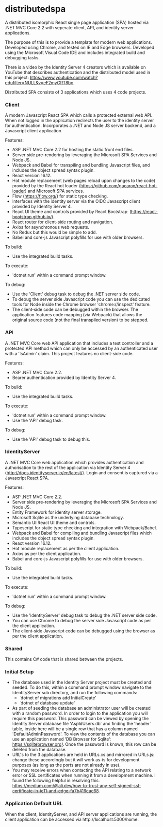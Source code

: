 # distributedspa
A distributed isomorphic React single page application (SPA) hosted via .NET MVC Core 2.2 with seperate client, API, and identity server applications.

The purpose of this is to provide a template for modern web applications. Developed using Chrome, and tested on IE and Edge browsers. Developed using the Microsoft Visual Code IDE and includes integrated build and debugging tasks.

There is a video by the Identity Server 4 creators which is available on YouTube that describes authentication and the distributed model used in this project: https://www.youtube.com/watch?edufilter=NULL&v=eF2myGRT8bo.

Distributed SPA consists of 3 applications which uses 4 code projects.

### Client
A modern Javascript React SPA which calls a protected external web API. When not logged in the application redirects the user to the identity server for authentication. Incorporates a .NET and Node JS server backend, and a Javascript client application.
  
Features:
  - ASP .NET MVC Core 2.2 for hosting the static front end files.
  - Server side pre-rendering by leveraging the Microsoft SPA Services and Node JS.
  - Webpack and Babel for transpiling and bundling Javascript files, and includes the object spread syntax plugin.
  - React version 16.12.
  - Hot module replacement (web pages reload upon changes to the code) provided by the React hot loader (https://github.com/gaearon/react-hot-loader) and Microsoft SPA services.
  - Flow (https://flow.org/) for static type checking.
  - Interfaces with the identity server via the OIDC Javascript client provided by Identity Server 4.
  - React UI theme and controls provided by React Bootstrap: (https://react-bootstrap.github.io/).
  - React router for client-side routing and navigation.
  - Axios for asynchronous web requests.
  - No Redux but this would be simple to add.
  - Babel and core-js Javascript polyfills for use with older browsers.

To build:
  - Use the integrated build tasks.

To execute:
  - 'dotnet run' within a command prompt window.
  
To debug:
  - Use the 'Client' debug task to debug the .NET server side code.
  - To debug the server side Javascript code you can use the dedicated tools for Node inside the Chrome browser 'chrome://inspect' feature.
  - The client-side code can be debugged within the browser. The application features code mapping (via Webpack) that allows the original source code (not the final transpiled version) to be stepped.


### API
A .NET MVC Core web API application that includes a test controller and a protected API method which can only be accessed by an authenticated user with a 'IsAdmin' claim. This project features no client-side code.

Features:
  - ASP .NET MVC Core 2.2.
  - Bearer authentication provided by Identity Server 4.
  
To build:
  - Use the integrated build tasks.
  
To execute:
  - 'dotnet run' within a command prompt window.
  - Use the 'API' debug task.
  
To debug:
  - Use the 'API' debug task to debug this.


### IdentityServer
A .NET MVC Core web application which provides authentication and authorisation to the rest of the application via Identity Server 4 (http://docs.identityserver.io/en/latest/). Login and consent is captured via a Javascript React SPA.

Features:
  - ASP .NET MVC Core 2.2.
  - Server side pre-rendering by leveraging the Microsoft SPA Services and Node JS.
  - Entity Framework for identity server storage.
  - Microsoft Sqlite as the underlying database technology.
  - Semantic UI React UI theme and controls.
  - Typescript for static type checking and integration with Webpack/Babel.
  - Webpack and Babel for compiling and bundling Javascript files which includes the object spread syntax plugin.
  - React version 16.12.
  - Hot module replacement as per the client application.
  - Axios as per the client application.
  - Babel and core-js Javascript polyfills for use with older browsers.
  
To build:
  - Use the integrated build tasks.
  
To execute:
  - 'dotnet run' within a command prompt window.
  
To debug:
  - Use the 'IdentityServer' debug task to debug the .NET server side code.
  - You can use Chrome to debug the server side Javascript code as per the client application.
  - The client-side Javascript code can be debugged using the browser as per the client application.
  
### Shared
This contains C# code that is shared between the projects. 
  
### Initial Setup
  - The database used in the Identity Server project must be created and seeded. To do this, within a command prompt window navigate to the IdentityServer sub directory, and run the following commands:
    - 'dotnet ef migrations add InitialCreate'
    - 'dotnet ef database update'
  - As part of seeding the database an administrator user will be created with a random password. In order to login to the application you will require this password. This password can be viewed by opening the Identity Server database file 'AspIdUsers.db' and finding the 'header' table, inside here will be a single row that has a column named 'DefaultAdminPassword'. To view the contents of the database you can use an application named 'DB Browser for Sqlite': https://sqlitebrowser.org/. Once the password is known, this row can be deleted from the database.
  - URL's to the 3 applications are held in URLs.cs and mirrored in URLs.js: change these accordingly but it will work as-is for development purposes (as long as the ports are not already in use).
  - You may receive errors when contacting the API relating to a network error or SSL certificates when running it from a development machine. I found the following helpful in resolving this: https://medium.com/@ali.dev/how-to-trust-any-self-signed-ssl-certificate-in-ie11-and-edge-fa7b416cac68.


### Application Default URL
When the client, IdentityServer, and API server applications are running, the client application can be accessed via http://localhost:5000/home.
